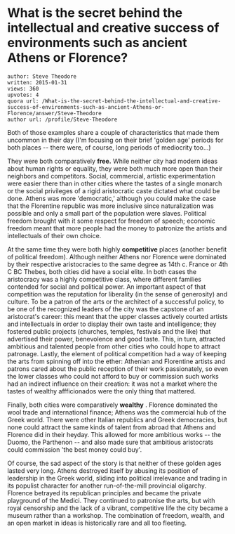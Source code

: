 # What is the secret behind the intellectual and creative success of environments such as ancient Athens or Florence?

	author: Steve Theodore
	written: 2015-01-31
	views: 360
	upvotes: 4
	quora url: /What-is-the-secret-behind-the-intellectual-and-creative-success-of-environments-such-as-ancient-Athens-or-Florence/answer/Steve-Theodore
	author url: /profile/Steve-Theodore


Both of those examples share a couple of characteristics that made them uncommon in their day (I'm focusing on their brief 'golden age' periods for both places -- there were, of course, long periods of mediocrity too...)

They were both comparatively __free.__ While neither city had modern ideas about human rights or equality, they were both much more open than their neighbors and competitors. Social, commercial, artistic experimentation were easier there than in other cities where the tastes of a single monarch or the social privileges of a rigid aristocratic caste dictated what could be done. Athens was more 'democratic,' although you could make the case that the Florentine republic was more inclusive since naturalization was possible and only a small part of the population were slaves. Political freedom brought with it some respect for freedom of speech; economic freedom meant that more people had the money to patronize the artists and intellectuals of their own choice. 

At the same time they were both highly __competitive__  places (another benefit of political freedom). Although neither Athens nor Florence were dominated by their respective aristocracies to the same degree as 14th c. France or 4th C BC Thebes, both cities did have a social elite. In both cases the aristocracy was a highly competitive class, where different families contended for social and political power. An important aspect of that competition was the reputation for liberality (in the sense of generosity) and culture. To be a patron of the arts or the architect of a successful policy, to be one of the recognized leaders of the city was the capstone of an aristocrat's career: this meant that the upper classes actively courted artists and intellectuals in order to display their own taste and intelligence; they fostered public projects (churches, temples, festivals and the like) that advertised their power, benevolence and good taste. This, in turn, attracted ambitious and talented people from other cities who could hope to attract patronage. Lastly, the element of political competition had a way of keeping the arts from spinning off into the ether: Athenian and Florentine artists and patrons cared about the public reception of their work passionately, so even the lower classes who could not afford to buy or commission such works had an indirect influence on their creation: it was not a market where the tastes of wealthy affficionados were the only thing that mattered.

Finally, both cities were comparatively __wealthy__ . Florence dominated the wool trade and international finance; Athens was the commercial hub of the Greek world. There were other Italian republics and Greek democracies, but none could attract the same kinds of talent from abroad that Athens and Florence did in their heyday. This allowed for more ambitious works -- the Duomo, the Parthenon -- and also made sure that ambitious aristocrats could commission 'the best money could buy'.

Of course, the sad aspect of the story is that neither of these golden ages lasted very long. Athens destroyed itself by abusing its position of leadership in the Greek world, sliding into political irrelevance and trading in its populist character for another run-of-the-mill provincial oligarchy. Florence betrayed its republican principles and became the private playground of the Medici. They continued to patronise the arts, but with royal censorship and the lack of a vibrant, competitive life the city became a museum rather than a workshop. The combination of freedom, wealth, and an open market in ideas is historically rare and all too fleeting.

